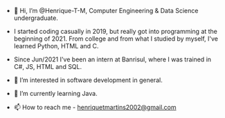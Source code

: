 - 👋 Hi, I’m @Henrique-T-M, Computer Engineering & Data Science undergraduate.

- I started coding casually in 2019, but really got into programming at the beginning of 2021. From college and from what I studied by myself, I've learned Python, HTML and C.

- Since Jun/2021 I've been an intern at Banrisul, where I was trained in C#, JS, HTML and SQL. 

- 👀 I’m interested in software development in general.

- 🌱 I’m currently learning Java.

- 📫 How to reach me - henriquetmartins2002@gmail.com


